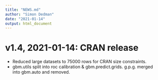 ```yaml
---
title: "NEWS.md"
author: "Simon Dedman"
date: "2021-01-14"
output: html_document
---
```


# v1.4, 2021-01-14: CRAN release
* Reduced large datasets to 75000 rows for CRAN size constraints.
* gbm.utils split into roc calibration & gbm.predict.grids. g.p.g. merged into gbm.auto and removed.


<!-- If an item is related to an issue in GitHub, include the issue number in parentheses, e.g. (#​10).

If an item is related to a pull request, include the pull request number and the author, e.g. (#​101, @hadley).

Doing this makes it easy to navigate to the relevant issues on GitHub.-->
